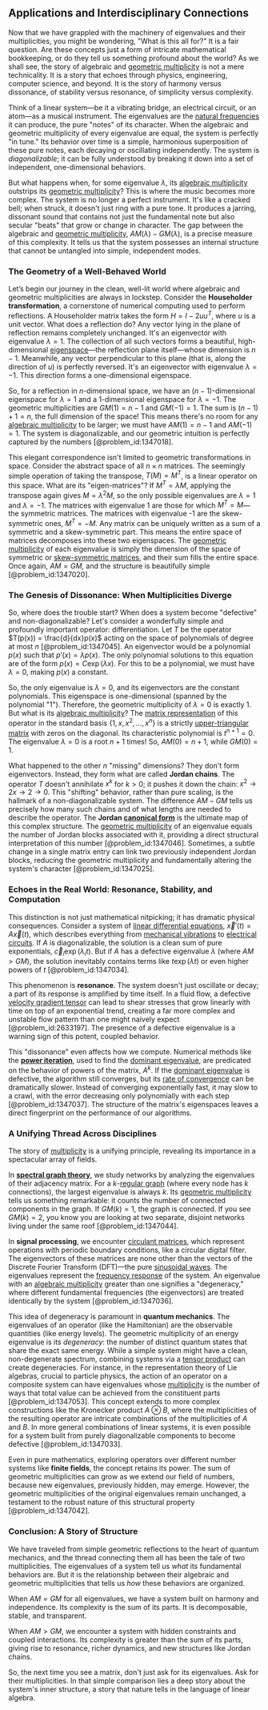 ## Applications and Interdisciplinary Connections

Now that we have grappled with the machinery of eigenvalues and their multiplicities, you might be wondering, "What is this all for?" It is a fair question. Are these concepts just a form of intricate mathematical bookkeeping, or do they tell us something profound about the world? As we shall see, the story of algebraic and [geometric multiplicity](@article_id:155090) is not a mere technicality. It is a story that echoes through physics, engineering, computer science, and beyond. It is the story of harmony versus dissonance, of stability versus resonance, of simplicity versus complexity.

Think of a linear system—be it a vibrating bridge, an electrical circuit, or an atom—as a musical instrument. The eigenvalues are the [natural frequencies](@article_id:173978) it can produce, the pure "notes" of its character. When the algebraic and geometric multiplicity of every eigenvalue are equal, the system is perfectly "in tune." Its behavior over time is a simple, harmonious superposition of these pure notes, each decaying or oscillating independently. The system is *diagonalizable*; it can be fully understood by breaking it down into a set of independent, one-dimensional behaviors.

But what happens when, for some eigenvalue $\lambda$, its [algebraic multiplicity](@article_id:153746) outstrips its [geometric multiplicity](@article_id:155090)? This is where the music becomes more complex. The system is no longer a perfect instrument. It's like a cracked bell; when struck, it doesn't just ring with a pure tone. It produces a jarring, dissonant sound that contains not just the fundamental note but also secular "beats" that grow or change in character. The gap between the algebraic and [geometric multiplicity](@article_id:155090), $AM(\lambda) - GM(\lambda)$, is a precise measure of this complexity. It tells us that the system possesses an internal structure that cannot be untangled into simple, independent modes.

### The Geometry of a Well-Behaved World

Let’s begin our journey in the clean, well-lit world where algebraic and geometric multiplicities are always in lockstep. Consider the **Householder transformation**, a cornerstone of numerical computing used to perform reflections. A Householder matrix takes the form $H = I - 2uu^T$, where $u$ is a unit vector. What does a reflection do? Any vector lying in the plane of reflection remains completely unchanged. It's an eigenvector with eigenvalue $\lambda=1$. The collection of all such vectors forms a beautiful, high-dimensional [eigenspace](@article_id:150096)—the reflection plane itself—whose dimension is $n-1$. Meanwhile, any vector perpendicular to this plane (that is, along the direction of $u$) is perfectly reversed. It's an eigenvector with eigenvalue $\lambda=-1$. This direction forms a one-dimensional eigenspace.

So, for a reflection in $n$-dimensional space, we have an $(n-1)$-dimensional eigenspace for $\lambda=1$ and a $1$-dimensional eigenspace for $\lambda=-1$. The geometric multiplicities are $GM(1) = n-1$ and $GM(-1) = 1$. The sum is $(n-1)+1=n$, the full dimension of the space! This means there's no room for any [algebraic multiplicity](@article_id:153746) to be larger; we must have $AM(1)=n-1$ and $AM(-1)=1$. The system is diagonalizable, and our geometric intuition is perfectly captured by the numbers [@problem_id:1347018].

This elegant correspondence isn't limited to geometric transformations in space. Consider the abstract space of all $n \times n$ matrices. The seemingly simple operation of taking the transpose, $T(M) = M^T$, is a linear operator on this space. What are its "eigen-matrices"? If $M^T = \lambda M$, applying the transpose again gives $M = \lambda^2 M$, so the only possible eigenvalues are $\lambda=1$ and $\lambda=-1$. The matrices with eigenvalue 1 are those for which $M^T=M$—the symmetric matrices. The matrices with eigenvalue -1 are the skew-symmetric ones, $M^T=-M$. Any matrix can be uniquely written as a sum of a symmetric and a skew-symmetric part. This means the entire space of matrices decomposes into these two eigenspaces. The [geometric multiplicity](@article_id:155090) of each eigenvalue is simply the dimension of the space of symmetric or [skew-symmetric matrices](@article_id:194625), and their sum fills the entire space. Once again, $AM=GM$, and the structure is beautifully simple [@problem_id:1347020].

### The Genesis of Dissonance: When Multiplicities Diverge

So, where does the trouble start? When does a system become "defective" and non-diagonalizable? Let's consider a wonderfully simple and profoundly important operator: differentiation. Let $T$ be the operator $T(p(x)) = \frac{d}{dx}p(x)$ acting on the space of polynomials of degree at most $n$ [@problem_id:1347045]. An eigenvector would be a polynomial $p(x)$ such that $p'(x) = \lambda p(x)$. The only polynomial solutions to this equation are of the form $p(x) = C\exp(\lambda x)$. For this to be a polynomial, we must have $\lambda=0$, making $p(x)$ a constant.

So, the only eigenvalue is $\lambda=0$, and its eigenvectors are the constant polynomials. This eigenspace is one-dimensional (spanned by the polynomial "1"). Therefore, the geometric multiplicity of $\lambda=0$ is exactly 1. But what is its [algebraic multiplicity](@article_id:153746)? The [matrix representation](@article_id:142957) of this operator in the standard basis $\{1, x, x^2, \ldots, x^n\}$ is a strictly [upper-triangular matrix](@article_id:150437) with zeros on the diagonal. Its characteristic polynomial is $t^{n+1}=0$. The eigenvalue $\lambda=0$ is a root $n+1$ times! So, $AM(0) = n+1$, while $GM(0) = 1$.

What happened to the other $n$ "missing" dimensions? They don't form eigenvectors. Instead, they form what are called **Jordan chains**. The operator $T$ doesn't annihilate $x^k$ for $k>0$; it pushes it down the chain: $x^2 \to 2x \to 2 \to 0$. This "shifting" behavior, rather than pure scaling, is the hallmark of a non-diagonalizable system. The difference $AM-GM$ tells us precisely how many such chains and of what lengths are needed to describe the operator. The **Jordan [canonical form](@article_id:139743)** is the ultimate map of this complex structure. The [geometric multiplicity](@article_id:155090) of an eigenvalue equals the number of Jordan blocks associated with it, providing a direct structural interpretation of this number [@problem_id:1347046]. Sometimes, a subtle change in a single matrix entry can link two previously independent Jordan blocks, reducing the geometric multiplicity and fundamentally altering the system's character [@problem_id:1347025].

### Echoes in the Real World: Resonance, Stability, and Computation

This distinction is not just mathematical nitpicking; it has dramatic physical consequences. Consider a system of [linear differential equations](@article_id:149871), $\vec{x}'(t) = A\vec{x}(t)$, which describes everything from [mechanical vibrations](@article_id:166926) to [electrical circuits](@article_id:266909). If $A$ is diagonalizable, the solution is a clean sum of pure exponentials, $\vec{c}_i \exp(\lambda_i t)$. But if $A$ has a defective eigenvalue $\lambda$ (where $AM > GM$), the solution inevitably contains terms like $t \exp(\lambda t)$ or even higher powers of $t$ [@problem_id:1347034].

This phenomenon is **resonance**. The system doesn't just oscillate or decay; a part of its response is amplified by time itself. In a fluid flow, a defective [velocity gradient tensor](@article_id:270434) can lead to shear stresses that grow linearly with time on top of an exponential trend, creating a far more complex and unstable flow pattern than one might naively expect [@problem_id:2633197]. The presence of a defective eigenvalue is a warning sign of this potent, coupled behavior.

This "dissonance" even affects how we compute. Numerical methods like the **[power iteration](@article_id:140833)**, used to find the [dominant eigenvalue](@article_id:142183), are predicated on the behavior of powers of the matrix, $A^k$. If the [dominant eigenvalue](@article_id:142183) is defective, the algorithm still converges, but its [rate of convergence](@article_id:146040) can be dramatically slower. Instead of converging exponentially fast, it may slow to a crawl, with the error decreasing only polynomially with each step [@problem_id:1347037]. The structure of the matrix's eigenspaces leaves a direct fingerprint on the performance of our algorithms.

### A Unifying Thread Across Disciplines

The story of [multiplicity](@article_id:135972) is a unifying principle, revealing its importance in a spectacular array of fields.

In **[spectral graph theory](@article_id:149904)**, we study networks by analyzing the eigenvalues of their adjacency matrix. For a $k$-[regular graph](@article_id:265383) (where every node has $k$ connections), the largest eigenvalue is always $k$. Its [geometric multiplicity](@article_id:155090) tells us something remarkable: it counts the number of connected components in the graph. If $GM(k)=1$, the graph is connected. If you see $GM(k)=2$, you know you are looking at two separate, disjoint networks living under the same roof [@problem_id:1347044].

In **signal processing**, we encounter [circulant matrices](@article_id:190485), which represent operations with periodic boundary conditions, like a circular digital filter. The eigenvectors of these matrices are none other than the vectors of the Discrete Fourier Transform (DFT)—the pure [sinusoidal waves](@article_id:187822). The eigenvalues represent the [frequency response](@article_id:182655) of the system. An eigenvalue with an [algebraic multiplicity](@article_id:153746) greater than one signifies a "degeneracy," where different fundamental frequencies (the eigenvectors) are treated identically by the system [@problem_id:1347036].

This idea of degeneracy is paramount in **quantum mechanics**. The eigenvalues of an operator (like the Hamiltonian) are the observable quantities (like energy levels). The geometric multiplicity of an energy eigenvalue is its *degeneracy*: the number of distinct quantum states that share the exact same energy. While a simple system might have a clean, non-degenerate spectrum, combining systems via a [tensor product](@article_id:140200) can create degeneracies. For instance, in the representation theory of Lie algebras, crucial to particle physics, the action of an operator on a composite system can have eigenvalues whose [multiplicity](@article_id:135972) is the number of ways that total value can be achieved from the constituent parts [@problem_id:1347053]. This concept extends to more complex constructions like the Kronecker product $A \otimes B$, where the multiplicities of the resulting operator are intricate combinations of the multiplicities of $A$ and $B$. In more general combinations of linear systems, it is even possible for a system built from purely diagonalizable components to become defective [@problem_id:1347033].

Even in pure mathematics, exploring operators over different number systems like **finite fields**, the concept retains its power. The sum of geometric multiplicities can grow as we extend our field of numbers, because new eigenvalues, previously hidden, may emerge. However, the geometric multiplicities of the original eigenvalues remain unchanged, a testament to the robust nature of this structural property [@problem_id:1347042].

### Conclusion: A Story of Structure

We have traveled from simple geometric reflections to the heart of quantum mechanics, and the thread connecting them all has been the tale of two multiplicities. The eigenvalues of a system tell us *what* its fundamental behaviors are. But it is the relationship between their algebraic and geometric multiplicities that tells us *how* these behaviors are organized.

When $AM=GM$ for all eigenvalues, we have a system built on harmony and independence. Its complexity is the sum of its parts. It is decomposable, stable, and transparent.

When $AM > GM$, we encounter a system with hidden constraints and coupled interactions. Its complexity is greater than the sum of its parts, giving rise to resonance, richer dynamics, and new structures like Jordan chains.

So, the next time you see a matrix, don't just ask for its eigenvalues. Ask for their multiplicities. In that simple comparison lies a deep story about the system's inner structure, a story that nature tells in the language of linear algebra.